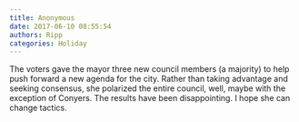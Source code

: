 ```yaml
---
title: Anonymous
date: 2017-06-10 08:55:54
authors: Ripp
categories: Holiday
---
```


 The voters gave the mayor three new council members (a majority) to help push forward a new agenda for the city. Rather than taking advantage and seeking consensus, she polarized the entire council, well, maybe with the exception of Conyers. The results have been disappointing. I hope she can change tactics.